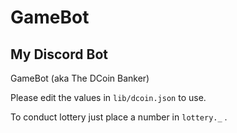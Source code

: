# GameBot
## My Discord Bot
GameBot (aka The DCoin Banker)

Please edit the values in `lib/dcoin.json` to use.

To conduct lottery just place a number in `lottery._` .
